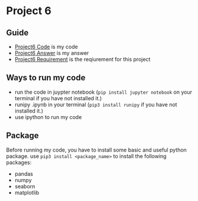 # Project 6
 
## Guide
  - [Project6 Code](https://github.com/QijunYang1/Quantitative-Risk-Management/blob/main/WeeeklyProjects/week06/code/week06.ipynb) is my code
  - [Project6 Answer](https://github.com/QijunYang1/Quantitative-Risk-Management/blob/main/WeeeklyProjects/week06/report/week06.pdf) is my answer
  - [Project6 Requirement](https://github.com/QijunYang1/Quantitative-Risk-Management/blob/main/WeeeklyProjects/week06/Project%20Week%2006.pdf) is the reqiurement for this project

 
 ## Ways to run my code
  - run the code in juypter notebook (`pip install jupyter notebook` on your terminal if you have not installed it.)
  - runipy .ipynb in your terminal (`pip3 install runipy` if you have not installed it.)
  - use ipython to run my code
  
## Package
  Before running my code, you have to install some basic and useful python package. 
  use `pip3 install <package_name>` to install the following packages:
  - pandas
  - numpy
  - seaborn
  - matplotlib
